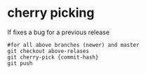 # cherry picking

If fixes a bug for a previous release

	#for all above branches (newer) and master
	git checkout above-relases
	git cherry-pick {commit-hash}
	git push


